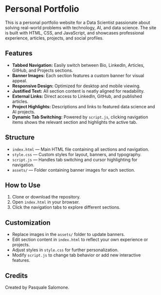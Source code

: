 # Personal Portfolio

This is a personal portfolio website for a Data Scientist passionate about solving real-world problems with technology, AI, and data science. The site is built with HTML, CSS, and JavaScript, and showcases professional experience, articles, projects, and social profiles.

## Features

- **Tabbed Navigation:** Easily switch between Bio, LinkedIn, Articles, GitHub, and Projects sections.
- **Banner Images:** Each section features a custom banner for visual appeal.
- **Responsive Design:** Optimized for desktop and mobile viewing.
- **Justified Text:** All section content is neatly aligned for readability.
- **External Links:** Direct access to LinkedIn, GitHub, and published articles.
- **Project Highlights:** Descriptions and links to featured data science and AI projects.
- **Dynamic Tab Switching:** Powered by `script.js`, clicking navigation items shows the relevant section and highlights the active tab.

## Structure

- `index.html` — Main HTML file containing all sections and navigation.
- `style.css` — Custom styles for layout, banners, and typography.
- `script.js` — Handles tab switching and cursor highlighting for navigation.
- `assets/` — Folder containing banner images for each section.

## How to Use

1. Clone or download the repository.
2. Open `index.html` in your browser.
3. Click the navigation tabs to explore different sections.

## Customization

- Replace images in the `assets/` folder to update banners.
- Edit section content in `index.html` to reflect your own experience or projects.
- Adjust styles in `style.css` for further personalization.
- Modify `script.js` to change tab behavior or add new interactive features.

## Credits

Created by Pasquale Salomone.